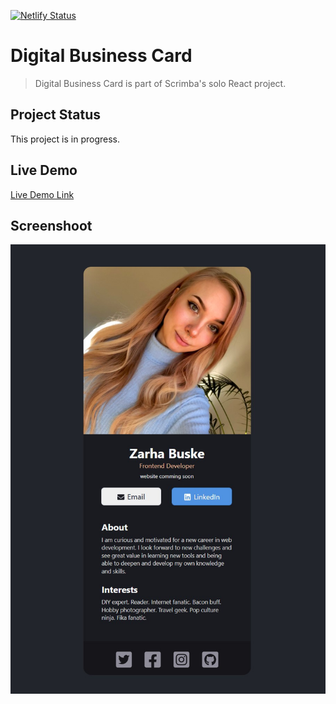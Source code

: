 [![Netlify Status](https://api.netlify.com/api/v1/badges/d275424e-c92a-4e9d-8ece-953c9ae5161c/deploy-status)](https://app.netlify.com/sites/zs-digital-business-card/deploys)


# Digital Business Card

> Digital Business Card is part of Scrimba's solo React project.

## Project Status
This project is in progress.


## Live Demo
[Live Demo Link](https://zs-digital-business-card.netlify.app/)


## Screenshoot
![screenshot](./src/images/screenshot.jpg)

